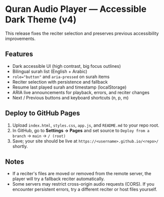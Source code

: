 # Quran Audio Player — Accessible Dark Theme (v4)

This release fixes the reciter selection and preserves previous accessibility improvements.

## Features
- Dark accessible UI (high contrast, big focus outlines)
- Bilingual surah list (English + Arabic)
- `role="button"` and `aria-pressed` on surah items
- Reciter selection with persistence and fallback
- Resume last played surah and timestamp (localStorage)
- ARIA live announcements for playback, errors, and reciter changes
- Next / Previous buttons and keyboard shortcuts (n, p, m)

## Deploy to GitHub Pages
1. Upload `index.html`, `styles.css`, `app.js`, and `README.md` to your repo root.
2. In GitHub, go to **Settings → Pages** and set source to `Deploy from a branch` → `main` → `/ (root)`
3. Save; your site should be live at `https://<username>.github.io/<repo>/` shortly.

## Notes
- If a reciter's files are moved or removed from the remote server, the player will try a fallback reciter automatically.
- Some servers may restrict cross-origin audio requests (CORS). If you encounter persistent errors, try a different reciter or host files yourself.
